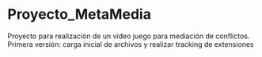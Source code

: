 # Proyecto_MetaMedia
 Proyecto para realización de un video juego para mediación de conflictos.
Primera versión: carga inicial de archivos y realizar tracking de extensiones
